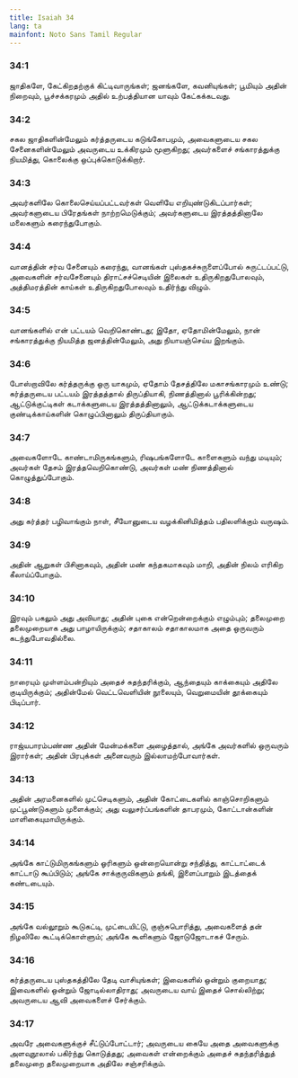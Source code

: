 ```yaml
---
title: Isaiah 34
lang: ta
mainfont: Noto Sans Tamil Regular
---
```


###  34:1

ஜாதிகளே, கேட்கிறதற்குக் கிட்டிவாருங்கள்; ஜனங்களே, கவனியுங்கள்; பூமியும் அதின் நிறைவும், பூச்சக்கரமும் அதில் உற்பத்தியான யாவும் கேட்கக்கடவது.

###  34:2

சகல ஜாதிகளின்மேலும் கர்த்தருடைய கடுங்கோபமும், அவைகளுடைய சகல சேனைகளின்மேலும் அவருடைய உக்கிரமும் மூளுகிறது; அவர்களைச் சங்காரத்துக்கு நியமித்து, கொலைக்கு ஒப்புக்கொடுக்கிறார்.

###  34:3

அவர்களிலே கொலைசெய்யப்பட்டவர்கள் வெளியே எறியுண்டுகிடப்பார்கள்; அவர்களுடைய பிரேதங்கள் நாற்றமெடுக்கும்; அவர்களுடைய இரத்தத்தினாலே மலைகளும் கரைந்துபோகும்.

###  34:4

வானத்தின் சர்வ சேனையும் கரைந்து, வானங்கள் புஸ்தகச்சுருளைப்போல் சுருட்டப்பட்டு, அவைகளின் சர்வசேனையும் திராட்சச்செடியின் இலைகள் உதிருகிறதுபோலவும், அத்திமரத்தின் காய்கள் உதிருகிறதுபோலவும் உதிர்ந்து விழும்.

###  34:5

வானங்களில் என் பட்டயம் வெறிகொண்டது; இதோ, ஏதோமின்மேலும், நான் சங்காரத்துக்கு நியமித்த ஜனத்தின்மேலும், அது நியாயஞ்செய்ய இறங்கும்.

###  34:6

போஸ்றாவிலே கர்த்தருக்கு ஒரு யாகமும், ஏதோம் தேசத்திலே மகாசங்காரமும் உண்டு; கர்த்தருடைய பட்டயம் இரத்தத்தால் திருப்தியாகி, நிணத்தினால் பூரிக்கின்றது; ஆட்டுக்குட்டிகள் கடாக்களுடைய இரத்தத்தினாலும், ஆட்டுக்கடாக்களுடைய குண்டிக்காய்களின் கொழுப்பினாலும் திருப்தியாகும்.

###  34:7

அவைகளோடே காண்டாமிருகங்களும், ரிஷபங்களோடே காளைகளும் வந்து மடியும்; அவர்கள் தேசம் இரத்தவெறிகொண்டு, அவர்கள் மண் நிணத்தினால் கொழுத்துப்போகும்.

###  34:8

அது கர்த்தர் பழிவாங்கும் நாள், சீயோனுடைய வழக்கினிமித்தம் பதிலளிக்கும் வருஷம்.

###  34:9

அதின் ஆறுகள் பிசினாகவும், அதின் மண் கந்தகமாகவும் மாறி, அதின் நிலம் எரிகிற கீலாய்ப்போகும்.

###  34:10

இரவும் பகலும் அது அவியாது; அதின் புகை என்றென்றைக்கும் எழும்பும்; தலைமுறை தலைமுறையாக அது பாழாயிருக்கும்; சதாகாலம் சதாகாலமாக அதை ஒருவரும் கடந்துபோவதில்லை.

###  34:11

நாரையும் முள்ளம்பன்றியும் அதைச் சுதந்தரிக்கும், ஆந்தையும் காக்கையும் அதிலே குடியிருக்கும்; அதின்மேல் வெட்டவெளியின் நூலையும், வெறுமையின் தூக்கையும் பிடிப்பார்.

###  34:12

ராஜ்யபாரம்பண்ண அதின் மேன்மக்களை அழைத்தால், அங்கே அவர்களில் ஒருவரும் இரார்கள்; அதின் பிரபுக்கள் அனைவரும் இல்லாமற்போவார்கள்.

###  34:13

அதின் அரமனைகளில் முட்செடிகளும், அதின் கோட்டைகளில் காஞ்சொறிகளும் முட்பூண்டுகளும் முளைக்கும்; அது வலுசர்ப்பங்களின் தாபரமும், கோட்டான்களின் மாளிகையுமாயிருக்கும்.

###  34:14

அங்கே காட்டுமிருகங்களும் ஓரிகளும் ஒன்றையொன்று சந்தித்து, காட்டாட்டைக் காட்டாடு கூப்பிடும்; அங்கே சாக்குருவிகளும் தங்கி, இளைப்பாறும் இடத்தைக் கண்டடையும்.

###  34:15

அங்கே வல்லூறும் கூடுகட்டி, முட்டையிட்டு, குஞ்சுபொரித்து, அவைகளைத் தன் நிழலிலே கூட்டிக்கொள்ளும்; அங்கே கூளிகளும் ஜோடுஜோடாகச் சேரும்.

###  34:16

கர்த்தருடைய புஸ்தகத்திலே தேடி வாசியுங்கள்; இவைகளில் ஒன்றும் குறையாது; இவைகளில் ஒன்றும் ஜோடில்லாதிராது; அவருடைய வாய் இதைச் சொல்லிற்று; அவருடைய ஆவி அவைகளைச் சேர்க்கும்.

###  34:17

அவரே அவைகளுக்குச் சீட்டுப்போட்டார்; அவருடைய கையே அதை அவைகளுக்கு அளவுநூலால் பகிர்ந்து கொடுத்தது; அவைகள் என்றைக்கும் அதைச் சுதந்தரித்துத் தலைமுறை தலைமுறையாக அதிலே சஞ்சரிக்கும்.

